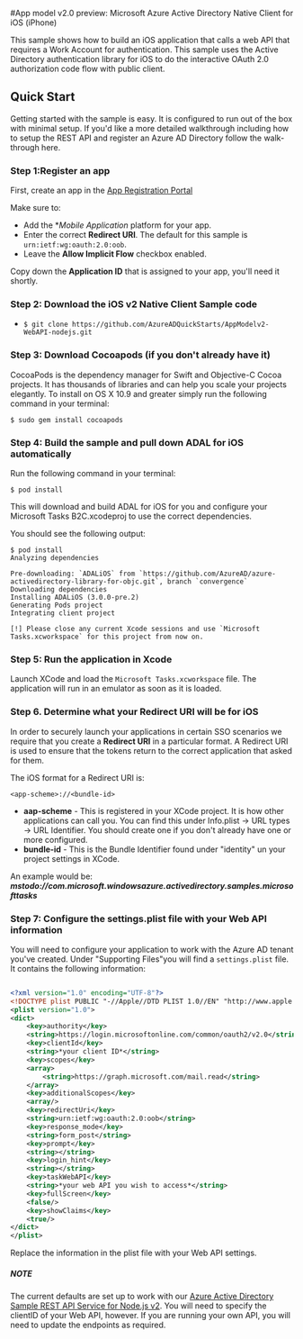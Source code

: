 #App model v2.0 preview: Microsoft Azure Active Directory Native Client for iOS (iPhone)


This sample shows how to build an iOS application that calls a web API that requires a Work Account for authentication. This sample uses the Active Directory authentication library for iOS to do the interactive OAuth 2.0 authorization code flow with public client.


## Quick Start

Getting started with the sample is easy. It is configured to run out of the box with minimal setup. If you'd like a more detailed walkthrough including how to setup the REST API and register an Azure AD Directory follow the walk-through here.

### Step 1:Register an app

First, create an app in the [App Registration Portal](https://apps.dev.microsoft.com)

Make sure to:

- Add the **Mobile Application* platform for your app.
- Enter the correct **Redirect URI**. The default for this sample is `urn:ietf:wg:oauth:2.0:oob`.
- Leave the **Allow Implicit Flow** checkbox enabled. 

Copy down the **Application ID** that is assigned to your app, you'll need it shortly. 

### Step 2: Download the iOS v2 Native Client Sample code

* `$ git clone https://github.com/AzureADQuickStarts/AppModelv2-WebAPI-nodejs.git`

### Step 3: Download Cocoapods (if you don't already have it)

CocoaPods is the dependency manager for Swift and Objective-C Cocoa projects. It has thousands of libraries and can help you scale your projects elegantly. To install on OS X 10.9 and greater simply run the following command in your terminal:

`$ sudo gem install cocoapods`

### Step 4: Build the sample and pull down ADAL for iOS automatically

Run the following command in your terminal:

`$ pod install`

This will download and build ADAL for iOS for you and configure your Microsoft Tasks B2C.xcodeproj to use the correct dependencies.

You should see the following output:

```
$ pod install
Analyzing dependencies

Pre-downloading: `ADALiOS` from `https://github.com/AzureAD/azure-activedirectory-library-for-objc.git`, branch `convergence`
Downloading dependencies
Installing ADALiOS (3.0.0-pre.2)
Generating Pods project
Integrating client project

[!] Please close any current Xcode sessions and use `Microsoft Tasks.xcworkspace` for this project from now on.
```
### Step 5: Run the application in Xcode

Launch XCode and load the `Microsoft Tasks.xcworkspace` file. The application will run in an emulator as soon as it is loaded.


### Step 6. Determine what your Redirect URI will be for iOS

In order to securely launch your applications in certain SSO scenarios we require that you create a **Redirect URI** in a particular format. A Redirect URI is used to ensure that the tokens return to the correct application that asked for them.

The iOS format for a Redirect URI is:

```
<app-scheme>://<bundle-id>
```

- 	**aap-scheme** - This is registered in your XCode project. It is how other applications can call you. You can find this under Info.plist -> URL types -> URL Identifier. You should create one if you don't already have one or more configured.
- 	**bundle-id** - This is the Bundle Identifier found under "identity" un your project settings in XCode.

An example would be: ***mstodo://com.microsoft.windowsazure.activedirectory.samples.microsofttasks***

### Step 7: Configure the settings.plist file with your Web API information

You will need to configure your application to work with the Azure AD tenant you've created. Under "Supporting Files"you will find a `settings.plist` file. It contains the following information:

```XML

<?xml version="1.0" encoding="UTF-8"?>
<!DOCTYPE plist PUBLIC "-//Apple//DTD PLIST 1.0//EN" "http://www.apple.com/DTDs/PropertyList-1.0.dtd">
<plist version="1.0">
<dict>
	<key>authority</key>
	<string>https://login.microsoftonline.com/common/oauth2/v2.0</string>
	<key>clientId</key>
	<string>*your client ID*</string>
	<key>scopes</key>
	<array>
		<string>https://graph.microsoft.com/mail.read</string>
	</array>
	<key>additionalScopes</key>
	<array/>
	<key>redirectUri</key>
	<string>urn:ietf:wg:oauth:2.0:oob</string>
	<key>response_mode</key>
	<string>form_post</string>
	<key>prompt</key>
	<string></string>
	<key>login_hint</key>
	<string></string>
	<key>taskWebAPI</key>
	<string>*your web API you wish to access*</string>
	<key>fullScreen</key>
	<false/>
	<key>showClaims</key>
	<true/>
</dict>
</plist>
```

Replace the information in the plist file with your Web API settings.

##### NOTE

The current defaults are set up to work with our [Azure Active Directory Sample REST API Service for Node.js v2](https://github.com/AzureADQuickStarts/AppModelv2-WebAPI-nodejss). You will need to specify the clientID of your Web API, however. If you are running your own API, you will need to update the endpoints as required.
